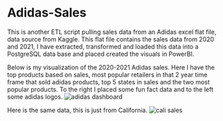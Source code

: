 # Adidas-Sales
This is another ETL script pulling sales data from an Adidas excel flat file, data source from Kaggle. 
This flat file contains the sales data from 2020 and 2021, I have extracted, transformed and loaded this data into a PostgreSQL data base and placed created the visuals in PowerBI. 

Below is my visualization of the 2020-2021 Adidas sales. Here I have the top products based on sales, most popular retailers in that 2 year time frame that sold adidas products, top 5 states in sales and the two most popular products. To the right I placed some fun fact data and to the left some adidas logos.
![adidas dashboard](https://github.com/bfraz33/Adidas-Sales/assets/88755132/d5239a97-75d3-47c2-9fb7-bb8ebd83d1b3)

Here is the same data, this is just from California.
![cali sales](https://github.com/bfraz33/Adidas-Sales/assets/88755132/cbd750bf-52fc-4a77-990a-6ecc56518d1e)
